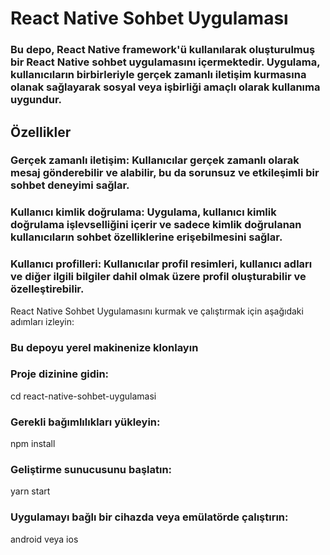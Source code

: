 # React Native Sohbet Uygulaması
### Bu depo, React Native framework'ü kullanılarak oluşturulmuş bir React Native sohbet uygulamasını içermektedir. Uygulama, kullanıcıların birbirleriyle gerçek zamanlı iletişim kurmasına olanak sağlayarak sosyal veya işbirliği amaçlı olarak kullanıma uygundur.

## Özellikler
### Gerçek zamanlı iletişim: Kullanıcılar gerçek zamanlı olarak mesaj gönderebilir ve alabilir, bu da sorunsuz ve etkileşimli bir sohbet deneyimi sağlar.
### Kullanıcı kimlik doğrulama: Uygulama, kullanıcı kimlik doğrulama işlevselliğini içerir ve sadece kimlik doğrulanan kullanıcıların sohbet özelliklerine erişebilmesini sağlar.
### Kullanıcı profilleri: Kullanıcılar profil resimleri, kullanıcı adları ve diğer ilgili bilgiler dahil olmak üzere profil oluşturabilir ve özelleştirebilir.
React Native Sohbet Uygulamasını kurmak ve çalıştırmak için aşağıdaki adımları izleyin:

### Bu depoyu yerel makinenize klonlayın

### Proje dizinine gidin:
cd react-native-sohbet-uygulamasi

### Gerekli bağımlılıkları yükleyin:
npm install

### Geliştirme sunucusunu başlatın:
yarn start

### Uygulamayı bağlı bir cihazda veya emülatörde çalıştırın:
android veya ios


